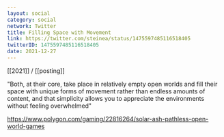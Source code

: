 ```yaml
---
layout: social
category: social
network: Twitter
title: Filling Space with Movement
link: https://twitter.com/steinea/status/1475597485116518405
twitterID: 1475597485116518405
date: 2021-12-27
---
```


[[2021]] / [[posting]]

"Both, at their core, take place in relatively empty open worlds and fill their space with unique forms of movement rather than endless amounts of content, and that simplicity allows you to appreciate the environments without feeling overwhelmed"

<https://www.polygon.com/gaming/22816264/solar-ash-pathless-open-world-games>
